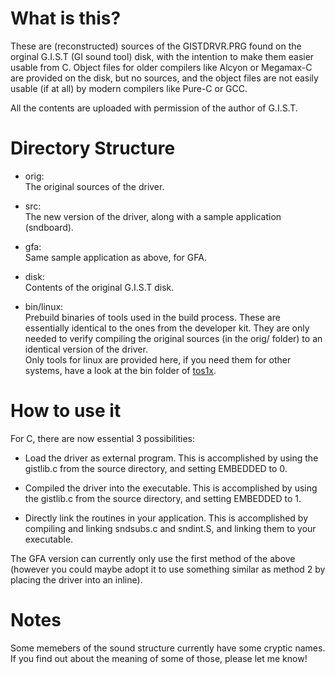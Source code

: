 # What is this?

These are (reconstructed) sources of the GISTDRVR.PRG found on
the orginal G.I.S.T (GI sound tool) disk, with the intention to
make them easier usable from C. Object files for older compilers
like Alcyon or Megamax-C are provided on the disk, but no sources,
and the object files are not easily usable (if at all) by modern
compilers like Pure-C or GCC.

All the contents are uploaded with permission of the author of G.I.S.T.


# Directory Structure

- orig:  
  The original sources of the driver.

- src:  
  The new version of the driver, along with a sample application
  (sndboard).

- gfa:  
  Same sample application as above, for GFA.

- disk:  
  Contents of the original G.I.S.T disk.

- bin/linux:  
  Prebuild binaries of tools used in the build process. These are
  essentially identical to the ones from the developer kit. They are
  only needed to verify compiling the original sources (in the orig/ folder)
  to an identical version of the driver.  
  Only tools for linux are provided here, if you need them for other
  systems, have a look at the bin folder of [tos1x](https://github.com/th-otto/tos1x).


# How to use it

For C, there are now essential 3 possibilities:

- Load the driver as external program. 
  This is accomplished by using the gistlib.c from the source directory,
  and setting EMBEDDED to 0.

- Compiled the driver into the executable.
  This is accomplished by using the gistlib.c from the source directory,
  and setting EMBEDDED to 1.

- Directly link the routines in your application.
  This is accomplished by compiling and linking sndsubs.c and sndint.S,
  and linking them to your executable.

The GFA version can currently only use the first method of the above
(however you could maybe adopt it to use something similar as method 2
by placing the driver into an inline).


# Notes

Some memebers of the sound structure currently have some cryptic names.
If you find out about the meaning of some of those, please let me know!
